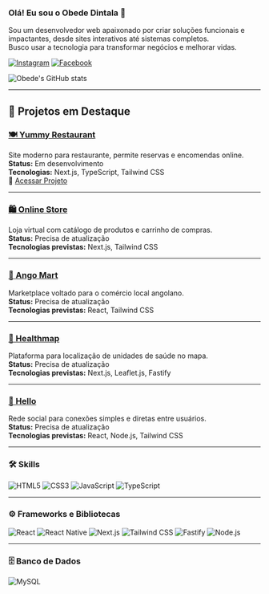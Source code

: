 ### Olá! Eu sou o Obede Dintala 🚀

Sou um desenvolvedor web apaixonado por criar soluções funcionais e impactantes, desde sites interativos até sistemas completos.  
Busco usar a tecnologia para transformar negócios e melhorar vidas.

[![Instagram](https://img.shields.io/badge/Instagram-E4405F?style=for-the-badge&logo=instagram&logoColor=white)](https://www.instagram.com/moreira_dintala)
[![Facebook](https://img.shields.io/badge/Facebook-1877F2?style=for-the-badge&logo=facebook&logoColor=white)](https://www.facebook.com/obed.dintala)

![Obede's GitHub stats](https://github-readme-stats.vercel.app/api?username=obedeDintala123&show_icons=true&theme=write)

---

## 🚀 Projetos em Destaque

### [🍽️ Yummy Restaurant](https://github.com/obedeDintala123/yummy-restaurant)  
Site moderno para restaurante, permite reservas e encomendas online.  
**Status:** Em desenvolvimento  
**Tecnologias:** Next.js, TypeScript, Tailwind CSS  
🔗 [Acessar Projeto](https://yummy-restaurant-five.vercel.app)

---

### [🛍️ Online Store](https://github.com/obedeDintala123/OnlineStore)  
Loja virtual com catálogo de produtos e carrinho de compras.  
**Status:** Precisa de atualização  
**Tecnologias previstas:** Next.js, Tailwind CSS

---

### [🏪 Ango Mart](https://github.com/obedeDintala123/AngoMart)  
Marketplace voltado para o comércio local angolano.  
**Status:** Precisa de atualização <br/> 
**Tecnologias previstas:** React, Tailwind CSS

---

### [🧭 Healthmap](https://github.com/obedeDintala123/AngoMart)  
Plataforma para localização de unidades de saúde no mapa.  
**Status:** Precisa de atualização <br/>
**Tecnologias previstas:** Next.js, Leaflet.js, Fastify

---

### [💬 Hello](https://github.com/obedeDintala123/hello)  
Rede social para conexões simples e diretas entre usuários.  
**Status:** Precisa de atualização <br/>
**Tecnologias previstas:** React, Node.js, Tailwind CSS

---

### 🛠️ Skills

<div style="display: inline_block">
<img align="center" alt="HTML5" src="https://img.shields.io/badge/HTML5-E34F26?style=for-the-badge&logo=html5&logoColor=white">
<img align="center" alt="CSS3" src="https://img.shields.io/badge/CSS3-1572B6?style=for-the-badge&logo=css3&logoColor=white">
<img align="center" alt="JavaScript" src="https://img.shields.io/badge/JavaScript-F7DF1E?style=for-the-badge&logo=javascript&logoColor=black">
<img align="center" alt="TypeScript" src="https://img.shields.io/badge/TypeScript-3178C6?style=for-the-badge&logo=typescript&logoColor=white">
</div>

---

### ⚙️ Frameworks e Bibliotecas

<div style="display: inline_block">
<img align="center" alt="React" src="https://img.shields.io/badge/React-20232A?style=for-the-badge&logo=react&logoColor=61DAFB">
<img align="center" alt="React Native" src="https://img.shields.io/badge/React_Native-20232A?style=for-the-badge&logo=react&logoColor=61DAFB">
<img align="center" alt="Next.js" src="https://img.shields.io/badge/Next.js-000000?style=for-the-badge&logo=nextdotjs&logoColor=white">
<img align="center" alt="Tailwind CSS" src="https://img.shields.io/badge/Tailwind_CSS-38B2AC?style=for-the-badge&logo=tailwind-css&logoColor=white">
<img align="center" alt="Fastify" src="https://img.shields.io/badge/Fastify-20232A?style=for-the-badge&logo=fastify&logoColor=white">
<img align="center" alt="Node.js" src="https://img.shields.io/badge/Node.js-339933?style=for-the-badge&logo=nodedotjs&logoColor=white">
</div>

---

### 🗄️ Banco de Dados

<img align="center" alt="MySQL" src="https://img.shields.io/badge/MySQL-4479A1?style=for-the-badge&logo=mysql&logoColor=white">
